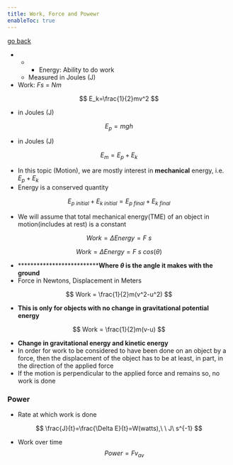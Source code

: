 ```yaml
---
title: Work, Force and Powewr
enableToc: true
---
```


[go back](archive/11Subjects/11Physics.md)

- -   -   Energy: Ability to do work
    -   Measured in Joules (J)
-   Work: $Fs$ = $Nm$

$$ E_k=\frac{1}{2}mv^2 $$

-   in Joules (J)

$$ E_p=mgh $$

-   in Joules (J)

$$ E_m=E_p+E_k $$

-   In this topic (Motion), we are mostly interest in ********************mechanical******************** energy, i.e. $E_p+E_k$
-   Energy is a conserved quantity

$$ E_{p\ initial}+E_{k\ initial}=E_{p\ final}+E_{k\ final} $$

-   We will assume that total mechanical energy(TME) of an object in motion(includes at rest) is a constant

$$ Work=\Delta Energy=F\ s $$

$$ Work=\Delta Energy=F\ s\ cos(\theta) $$

-   ****************************Where $\theta$ is the angle it makes with the ground**
-   Force in Newtons, Displacement in Meters

$$ Work = \frac{1}{2}m(v^2-u^2) $$

-   ************************************This is only for objects with no change in gravitational potential energy************************************

$$ Work = \frac{1}{2}m(v-u) $$

-   **Change in gravitational energy and kinetic energy**
-   In order for work to be considered to have been done on an object by a force, then the displacement of the object has to be at least, in part, in the direction of the applied force
-   If the motion is perpendicular to the applied force and remains so, no work is done

### Power

-   Rate at which work is done

$$ \frac{J}{t}=\frac{\Delta E}{t}=W(watts),\ \ J\ s^{-1} $$

-   Work over time$$Power =Fv_{av}$$